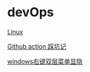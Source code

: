 # devOps

[Linux ](devOps/Linux.md)

[Github action 踩坑记](devOps/Github%20action%20%E8%B8%A9%E5%9D%91%E8%AE%B0.md)

[windows右键双层菜单显隐](devOps/windows%E5%8F%B3%E9%94%AE%E5%8F%8C%E5%B1%82%E8%8F%9C%E5%8D%95%E6%98%BE%E9%9A%90.md)